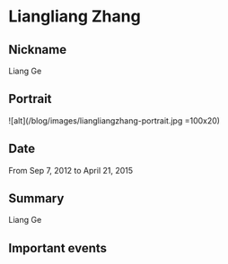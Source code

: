 # Liangliang Zhang

## Nickname

Liang Ge

## Portrait

![alt](/blog/images/liangliangzhang-portrait.jpg =100x20)

## Date

From Sep 7, 2012 to April 21, 2015

## Summary

Liang Ge 


## Important events

## 